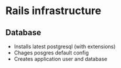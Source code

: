 # Rails infrastructure
## Database

* Installs latest postgresql (with extensions)
* Chages posgres default config
* Creates application user and database